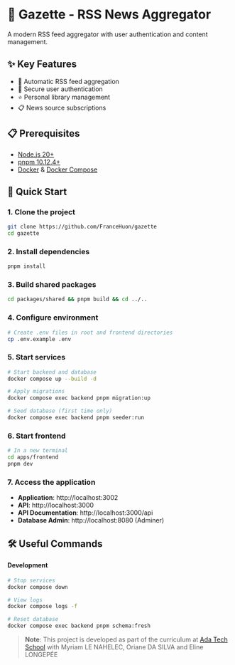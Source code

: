 # 📰 Gazette - RSS News Aggregator

A modern RSS feed aggregator with user authentication and content management.

## ✨ Key Features

- 📰 Automatic RSS feed aggregation
- 🔐 Secure user authentication
- ⭐ Personal library management
- 📋 News source subscriptions

## 📋 Prerequisites

- [Node.js 20+](https://nodejs.org/)
- [pnpm 10.12.4+](https://pnpm.io/)
- [Docker](https://www.docker.com/) & [Docker Compose](https://docs.docker.com/compose/)

## 🚀 Quick Start

### 1. Clone the project

```bash
git clone https://github.com/FranceHuon/gazette
cd gazette
```

### 2. Install dependencies

```bash
pnpm install
```

### 3. Build shared packages

```bash
cd packages/shared && pnpm build && cd ../..
```

### 4. Configure environment

```bash
# Create .env files in root and frontend directories
cp .env.example .env
```

### 5. Start services

```bash
# Start backend and database
docker compose up --build -d

# Apply migrations
docker compose exec backend pnpm migration:up

# Seed database (first time only)
docker compose exec backend pnpm seeder:run
```

### 6. Start frontend

```bash
# In a new terminal
cd apps/frontend
pnpm dev
```

### 7. Access the application

- **Application**: http://localhost:3002
- **API**: http://localhost:3000
- **API Documentation**: http://localhost:3000/api
- **Database Admin**: http://localhost:8080 (Adminer)

## 🛠️ Useful Commands

#### Development

```bash
# Stop services
docker compose down

# View logs
docker compose logs -f

# Reset database
docker compose exec backend pnpm schema:fresh
```

> **Note**: This project is developed as part of the curriculum at [Ada Tech School](https://adatechschool.fr/) with Myriam LE NAHELEC, Oriane DA SILVA and Eline LONGEPÉE
